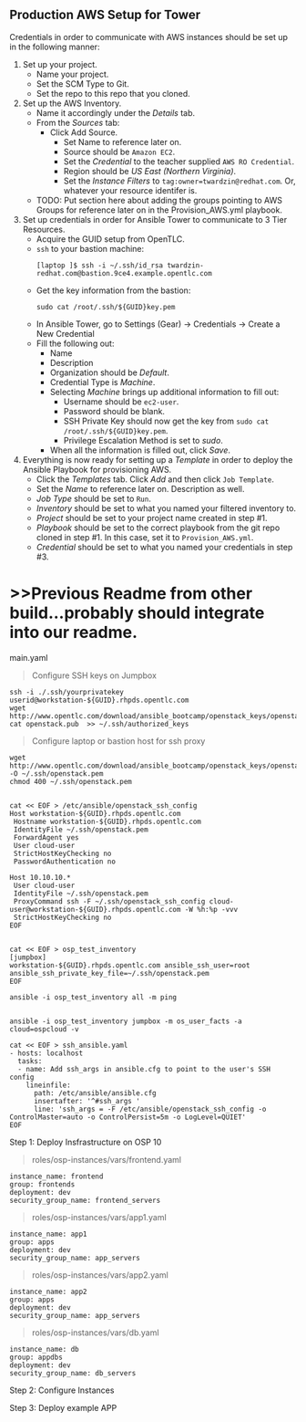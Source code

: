 ## Production AWS Setup for Tower
Credentials in order to communicate with AWS instances should be set up in the following manner:
1. Set up your project.
    * Name your project.
    * Set the SCM Type to Git.
    * Set the repo to this repo that you cloned.
2. Set up the AWS Inventory.
    * Name it accordingly under the *Details* tab.
    * From the *Sources* tab:
      * Click Add Source.  
        * Set Name to reference later on.
        * Source should be `Amazon EC2`.
        * Set the *Credential* to the teacher supplied `AWS RO Credential`.
        * Region should be *US East (Northern Virginia)*.
        * Set the *Instance Filters* to `tag:owner=twardzin@redhat.com`.  Or, whatever your resource identifer is.
    * TODO: Put section here about adding the groups pointing to AWS Groups for reference later on in the Provision_AWS.yml playbook.
3. Set up credentials in order for Ansible Tower to communicate to 3 Tier Resources.
    * Acquire the GUID setup from OpenTLC.
    * `ssh` to your bastion machine:
      ```
      [laptop ]$ ssh -i ~/.ssh/id_rsa twardzin-redhat.com@bastion.9ce4.example.opentlc.com
      ```
    * Get the key information from the bastion:
      ```
      sudo cat /root/.ssh/${GUID}key.pem 
      ```
    * In Ansible Tower, go to Settings (Gear) -> Credentials -> Create a New Credential
    * Fill the following out:
      * Name
      * Description
      * Organization should be *Default*.
      * Credential Type is *Machine*.
      * Selecting *Machine* brings up additional information to fill out:
        * Username should be `ec2-user`.
        * Password should be blank.
        * SSH Private Key should now get the key from `sudo cat /root/.ssh/${GUID}key.pem`.
        * Privilege Escalation Method is set to *sudo*.
      * When all the information is filled out, click *Save*.
4. Everything is now ready for setting up a *Template* in order to deploy the Ansible Playbook for provisioning AWS.
    * Click the *Templates* tab.  Click *Add* and then click `Job Template`.
    * Set the *Name* to reference later on.  Description as well.
    * *Job Type* should be set to `Run`.
    * *Inventory* should be set to what you named your filtered inventory to.
    * *Project* should be set to your project name created in step #1.
    * *Playbook* should be set to the correct playbook from the git repo cloned in step #1.  In this case, set it to `Provision_AWS.yml`.
    * *Credential* should be set to what you named your credentials in step #3.
    







# >>Previous Readme from other build...probably should integrate into our readme.
main.yaml

> Configure SSH keys on Jumpbox

```
ssh -i ./.ssh/yourprivatekey userid@workstation-${GUID}.rhpds.opentlc.com
wget http://www.opentlc.com/download/ansible_bootcamp/openstack_keys/openstack.pub
cat openstack.pub  >> ~/.ssh/authorized_keys
```

> Configure laptop or bastion host for ssh proxy

```
wget http://www.opentlc.com/download/ansible_bootcamp/openstack_keys/openstack.pem -O ~/.ssh/openstack.pem
chmod 400 ~/.ssh/openstack.pem


cat << EOF > /etc/ansible/openstack_ssh_config
Host workstation-${GUID}.rhpds.opentlc.com
 Hostname workstation-${GUID}.rhpds.opentlc.com
 IdentityFile ~/.ssh/openstack.pem
 ForwardAgent yes
 User cloud-user
 StrictHostKeyChecking no
 PasswordAuthentication no

Host 10.10.10.*
 User cloud-user
 IdentityFile ~/.ssh/openstack.pem
 ProxyCommand ssh -F ~/.ssh/openstack_ssh_config cloud-user@workstation-${GUID}.rhpds.opentlc.com -W %h:%p -vvv
 StrictHostKeyChecking no
EOF


cat << EOF > osp_test_inventory
[jumpbox]
workstation-${GUID}.rhpds.opentlc.com ansible_ssh_user=root ansible_ssh_private_key_file=~/.ssh/openstack.pem
EOF

ansible -i osp_test_inventory all -m ping


ansible -i osp_test_inventory jumpbox -m os_user_facts -a cloud=ospcloud -v

cat << EOF > ssh_ansible.yaml
- hosts: localhost
  tasks:
  - name: Add ssh_args in ansible.cfg to point to the user's SSH config
    lineinfile:
      path: /etc/ansible/ansible.cfg
      insertafter: '^#ssh_args '
      line: 'ssh_args = -F /etc/ansible/openstack_ssh_config -o ControlMaster=auto -o ControlPersist=5m -o LogLevel=QUIET'
EOF
```


 
Step 1: Deploy Insfrastructure on OSP 10

>roles/osp-instances/vars/frontend.yaml
```
instance_name: frontend
group: frontends
deployment: dev
security_group_name: frontend_servers
```

>roles/osp-instances/vars/app1.yaml
```
instance_name: app1
group: apps
deployment: dev
security_group_name: app_servers
```

>roles/osp-instances/vars/app2.yaml
```
instance_name: app2
group: apps
deployment: dev
security_group_name: app_servers
```

>roles/osp-instances/vars/db.yaml
```
instance_name: db
group: appdbs
deployment: dev
security_group_name: db_servers
```
Step 2: Configure Instances 

Step 3: Deploy example APP
